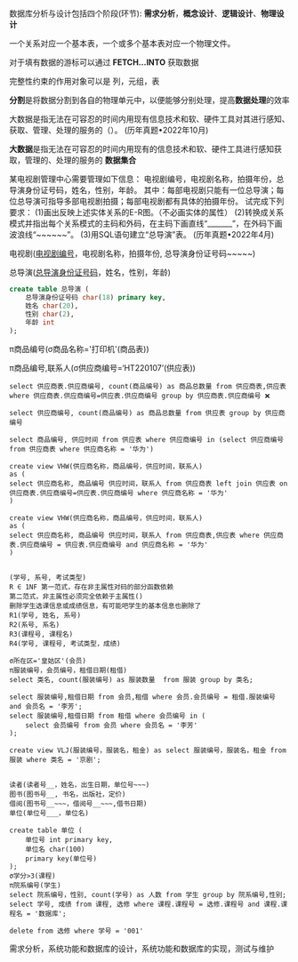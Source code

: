 ## 

数据库分析与设计包括四个阶段(环节): **需求分析**，**概念设计**、**逻辑设计**、**物理设计**

一个关系对应一个基本表，一个或多个基本表对应一个物理文件。

对于填有数据的游标可以通过 **FETCH...INTO** 获取数据

完整性约束的作用对象可以是 列，元组，表

**分割**是将数据分割到各自的物理单元中，以便能够分别处理，提高**数据处理**的效率

大数据是指无法在可容忍的时间内用现有信息技术和软、硬件工具对其进行感知、获取、管理、处理的服务的（）。 (历年真题•2022年10月)

**大数据**是指无法在可容忍的时间内用现有的信息技术和软、硬件工具进行感知获取，管理的、处理的服务的 **数据集合**



某电视剧管理中心需要管理如下信息：
电视剧编号，电视剧名称，拍摄年份，总导演身份证号码，姓名，性别，年龄。
其中：每部电视剧只能有一位总导演；每位总导演可指导多部电视剧拍摄；每部电视剧都有具体的拍摄年份。
试完成下列要求：
(1)画出反映上述实体关系的E-R图。（不必画实体的属性）
(2)转换成关系模式并指出每个关系模式的主码和外码，在主码下画直线“_______”，在外码下画波浪线“~~~~~~”。
(3)用SQL语句建立“总导演”表。 (历年真题•2022年4月)

电视剧(<u>电视剧编号</u>，电视剧名称，拍摄年份, 总导演身份证号码~~~~~)

总导演(<u>总导演身份证号码</u>，姓名，性别，年龄)

```sql
create table 总导演 (
    总导演身份证号码 char(18) primary key,
    姓名 char(20),
    性别 char(2),
    年龄 int
);
```

π商品编号(σ商品名称='打印机'(商品表)) 

π商品编号,联系人(σ供应商编号=‘HT220107’(供应表))

```
select 供应商表.供应商编号, count(商品编号) as 商品总数量 from 供应商表,供应表 where 供应商表.供应商编号=供应表.供应商编号 group by 供应商表.供应商编号 ❌

select 供应商编号, count(商品编号) as 商品总数量 from 供应表 group by 供应商编号

select 商品编号, 供应时间 from 供应表 where 供应商编号 in (select 供应商编号 from 供应商表 where 供应商名称 = '华为')

create view VHW(供应商名称，商品编号，供应时间，联系人)
as (
select 供应商名称, 商品编号 供应时间，联系人 from 供应商表 left join 供应表 on 供应商表.供应商编号=供应表.供应商编号 where 供应商名称 = '华为'
)

create view VHW(供应商名称，商品编号，供应时间，联系人)
as (
select 供应商名称, 商品编号 供应时间，联系人 from 供应商表,供应表 where 供应商表.供应商编号 = 供应表.供应商编号 and 供应商名称 = '华为'
)


(学号, 系号, 考试类型)
R ∈ 1NF 第一范式，存在非主属性对码的部分函数依赖
第二范式，非主属性必须完全依赖于主属性()
删除学生选课信息或成绩信息，有可能吧学生的基本信息也删除了
R1(学号, 姓名, 系号)
R2(系号, 系名)
R3(课程号, 课程名)
R4(学号, 课程号, 考试类型，成绩)

σ所在区='皇姑区'(会员)
π服装编号，会员编号，租借日期(租借)
select 类名, count(服装编号) as 服装数量  from 服装 group by 类名;

select 服装编号,租借日期 from 会员,租借 where 会员.会员编号 = 租借.服装编号 and 会员名 = '李芳';
select 服装编号,租借日期 from 租借 where 会员编号 in (
	select 会员编号 from 会员 where 会员名 = '李芳'
);

create view VLJ(服装编号，服装名，租金) as select 服装编号，服装名，租金 from 服装 where 类名 = '京剧';


读者(读者号__，姓名，出生日期，单位号~~~)
图书(图书号__, 书名，出版社，定价)
借阅(图书号__~~~，借阅号__~~~,借书日期)
单位(单位号___，单位名)

create table 单位 (
	单位号 int primary key,
	单位名 char(100)
	primary key(单位号)
);
σ学分>3(课程)
π院系编号(学生)
select 院系编号，性别, count(学号) as 人数 from 学生 group by 院系编号,性别;
select 学号, 成绩 from 课程, 选修 where 课程.课程号 = 选修.课程号 and 课程.课程名 = '数据库';

delete from 选修 where 学号 = '001'
```

需求分析，系统功能和数据库的设计，系统功能和数据库的实现，测试与维护

